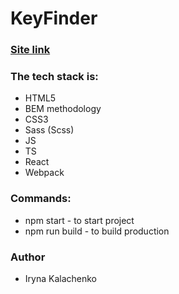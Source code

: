 # KeyFinder

### [Site link](https://keyfinder1.netlify.app/)

### The tech stack is:

- HTML5
- BEM methodology
- CSS3
- Sass (Scss)
- JS
- TS
- React
- Webpack

### Commands:

- npm start - to start project
- npm run build - to build production

### Author

- Iryna Kalachenko

